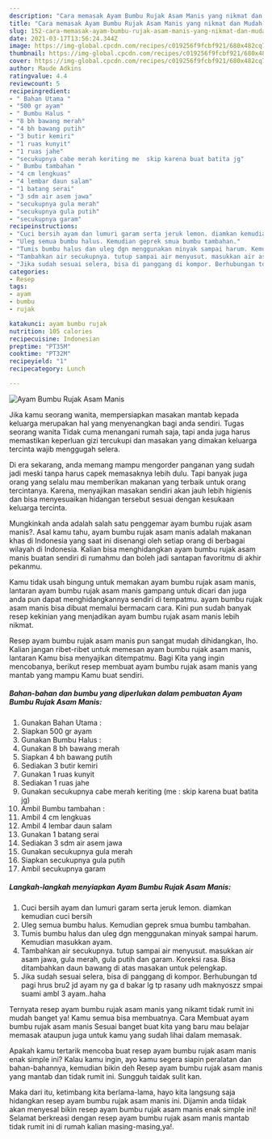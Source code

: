 ```yaml
---
description: "Cara memasak Ayam Bumbu Rujak Asam Manis yang nikmat dan Mudah Dibuat"
title: "Cara memasak Ayam Bumbu Rujak Asam Manis yang nikmat dan Mudah Dibuat"
slug: 152-cara-memasak-ayam-bumbu-rujak-asam-manis-yang-nikmat-dan-mudah-dibuat
date: 2021-03-17T13:56:24.344Z
image: https://img-global.cpcdn.com/recipes/c019256f9fcbf921/680x482cq70/ayam-bumbu-rujak-asam-manis-foto-resep-utama.jpg
thumbnail: https://img-global.cpcdn.com/recipes/c019256f9fcbf921/680x482cq70/ayam-bumbu-rujak-asam-manis-foto-resep-utama.jpg
cover: https://img-global.cpcdn.com/recipes/c019256f9fcbf921/680x482cq70/ayam-bumbu-rujak-asam-manis-foto-resep-utama.jpg
author: Maude Adkins
ratingvalue: 4.4
reviewcount: 5
recipeingredient:
- " Bahan Utama "
- "500 gr ayam"
- " Bumbu Halus "
- "8 bh bawang merah"
- "4 bh bawang putih"
- "3 butir kemiri"
- "1 ruas kunyit"
- "1 ruas jahe"
- "secukupnya cabe merah keriting me  skip karena buat batita jg"
- " Bumbu tambahan "
- "4 cm lengkuas"
- "4 lembar daun salam"
- "1 batang serai"
- "3 sdm air asem jawa"
- "secukupnya gula merah"
- "secukupnya gula putih"
- "secukupnya garam"
recipeinstructions:
- "Cuci bersih ayam dan lumuri garam serta jeruk lemon. diamkan kemudian cuci bersih"
- "Uleg semua bumbu halus. Kemudian geprek smua bumbu tambahan."
- "Tumis bumbu halus dan uleg dgn menggunakan minyak sampai harum. Kemudian masukkan ayam."
- "Tambahkan air secukupnya. tutup sampai air menyusut. masukkan air asam jawa, gula merah, gula putih dan garam. Koreksi rasa. Bisa ditambahkan daun bawang di atas masakan untuk pelengkap."
- "Jika sudah sesuai selera, bisa di panggang di kompor. Berhubungan td pagi hrus bru2 jd ayam ny ga d bakar lg tp rasany udh maknyoszz smpai suami ambl 3 ayam..haha"
categories:
- Resep
tags:
- ayam
- bumbu
- rujak

katakunci: ayam bumbu rujak 
nutrition: 105 calories
recipecuisine: Indonesian
preptime: "PT35M"
cooktime: "PT32M"
recipeyield: "1"
recipecategory: Lunch

---
```



![Ayam Bumbu Rujak Asam Manis](https://img-global.cpcdn.com/recipes/c019256f9fcbf921/680x482cq70/ayam-bumbu-rujak-asam-manis-foto-resep-utama.jpg)

Jika kamu seorang wanita, mempersiapkan masakan mantab kepada keluarga merupakan hal yang menyenangkan bagi anda sendiri. Tugas seorang  wanita Tidak cuma menangani rumah saja, tapi anda juga harus memastikan keperluan gizi tercukupi dan masakan yang dimakan keluarga tercinta wajib menggugah selera.

Di era  sekarang, anda memang mampu mengorder panganan yang sudah jadi meski tanpa harus capek memasaknya lebih dulu. Tapi banyak juga orang yang selalu mau memberikan makanan yang terbaik untuk orang tercintanya. Karena, menyajikan masakan sendiri akan jauh lebih higienis dan bisa menyesuaikan hidangan tersebut sesuai dengan kesukaan keluarga tercinta. 



Mungkinkah anda adalah salah satu penggemar ayam bumbu rujak asam manis?. Asal kamu tahu, ayam bumbu rujak asam manis adalah makanan khas di Indonesia yang saat ini disenangi oleh setiap orang di berbagai wilayah di Indonesia. Kalian bisa menghidangkan ayam bumbu rujak asam manis buatan sendiri di rumahmu dan boleh jadi santapan favoritmu di akhir pekanmu.

Kamu tidak usah bingung untuk memakan ayam bumbu rujak asam manis, lantaran ayam bumbu rujak asam manis gampang untuk dicari dan juga anda pun dapat menghidangkannya sendiri di tempatmu. ayam bumbu rujak asam manis bisa dibuat memalui bermacam cara. Kini pun sudah banyak resep kekinian yang menjadikan ayam bumbu rujak asam manis lebih nikmat.

Resep ayam bumbu rujak asam manis pun sangat mudah dihidangkan, lho. Kalian jangan ribet-ribet untuk memesan ayam bumbu rujak asam manis, lantaran Kamu bisa menyajikan ditempatmu. Bagi Kita yang ingin mencobanya, berikut resep membuat ayam bumbu rujak asam manis yang mantab yang mampu Kamu buat sendiri.

<!--inarticleads1-->

##### Bahan-bahan dan bumbu yang diperlukan dalam pembuatan Ayam Bumbu Rujak Asam Manis:

1. Gunakan  Bahan Utama :
1. Siapkan 500 gr ayam
1. Gunakan  Bumbu Halus :
1. Gunakan 8 bh bawang merah
1. Siapkan 4 bh bawang putih
1. Sediakan 3 butir kemiri
1. Gunakan 1 ruas kunyit
1. Sediakan 1 ruas jahe
1. Gunakan secukupnya cabe merah keriting (me : skip karena buat batita jg)
1. Ambil  Bumbu tambahan :
1. Ambil 4 cm lengkuas
1. Ambil 4 lembar daun salam
1. Gunakan 1 batang serai
1. Sediakan 3 sdm air asem jawa
1. Gunakan secukupnya gula merah
1. Siapkan secukupnya gula putih
1. Ambil secukupnya garam




<!--inarticleads2-->

##### Langkah-langkah menyiapkan Ayam Bumbu Rujak Asam Manis:

1. Cuci bersih ayam dan lumuri garam serta jeruk lemon. diamkan kemudian cuci bersih
1. Uleg semua bumbu halus. Kemudian geprek smua bumbu tambahan.
1. Tumis bumbu halus dan uleg dgn menggunakan minyak sampai harum. Kemudian masukkan ayam.
1. Tambahkan air secukupnya. tutup sampai air menyusut. masukkan air asam jawa, gula merah, gula putih dan garam. Koreksi rasa. Bisa ditambahkan daun bawang di atas masakan untuk pelengkap.
1. Jika sudah sesuai selera, bisa di panggang di kompor. Berhubungan td pagi hrus bru2 jd ayam ny ga d bakar lg tp rasany udh maknyoszz smpai suami ambl 3 ayam..haha




Ternyata resep ayam bumbu rujak asam manis yang nikamt tidak rumit ini mudah banget ya! Kamu semua bisa membuatnya. Cara Membuat ayam bumbu rujak asam manis Sesuai banget buat kita yang baru mau belajar memasak ataupun juga untuk kamu yang sudah lihai dalam memasak.

Apakah kamu tertarik mencoba buat resep ayam bumbu rujak asam manis enak simple ini? Kalau kamu ingin, ayo kamu segera siapin peralatan dan bahan-bahannya, kemudian bikin deh Resep ayam bumbu rujak asam manis yang mantab dan tidak rumit ini. Sungguh taidak sulit kan. 

Maka dari itu, ketimbang kita berlama-lama, hayo kita langsung saja hidangkan resep ayam bumbu rujak asam manis ini. Dijamin anda tiidak akan menyesal bikin resep ayam bumbu rujak asam manis enak simple ini! Selamat berkreasi dengan resep ayam bumbu rujak asam manis mantab tidak rumit ini di rumah kalian masing-masing,ya!.

